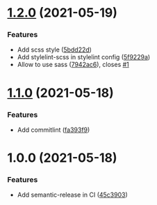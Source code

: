 # [1.2.0](https://github.com/sabrina-go/blog/compare/v1.1.0...v1.2.0) (2021-05-19)


### Features

* Add scss style ([5bdd22d](https://github.com/sabrina-go/blog/commit/5bdd22d1254c21cd90272347dc905cb2eb2c57e0))
* Add stylelint-scss in stylelint config ([5f9229a](https://github.com/sabrina-go/blog/commit/5f9229a7dc284b5c1f366a4064a3aead451be911))
* Allow to use sass ([7942ac6](https://github.com/sabrina-go/blog/commit/7942ac613399c20e8c2db1427a0522a49ad15ea8)), closes [#1](https://github.com/sabrina-go/blog/issues/1)

# [1.1.0](https://github.com/sabrina-go/blog/compare/v1.0.0...v1.1.0) (2021-05-18)


### Features

* Add commitlint ([fa393f9](https://github.com/sabrina-go/blog/commit/fa393f9d205b5fa8a3cc48a87eeb772098202e5b))

# 1.0.0 (2021-05-18)


### Features

* Add semantic-release in CI ([45c3903](https://github.com/sabrina-go/blog/commit/45c39030290989d34815cc7803ffafe287d5ff6d))

